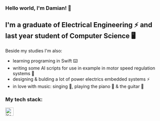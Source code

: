 ### Hello world, I'm Damian! 👋

## I'm a graduate of Electrical Engineering ⚡️ and last year student of Computer Science 🖥
Beside my studies I'm also:
- learning programing in Swift  ⌨️
- writing some AI scripts for use in example in motor speed regulation systems 🧠
- designing & bulding a lot of power electrics embedded systems ⚡️
- in love with music: singing 🎤, playing the piano 🎹 & the guitar 🎸

### My tech stack:
<img align="left" alt="Xcode" width="26px" src="https://img.shields.io/badge/Swift-FA7343?style=for-the-badge&logo=swift&logoColor=white">